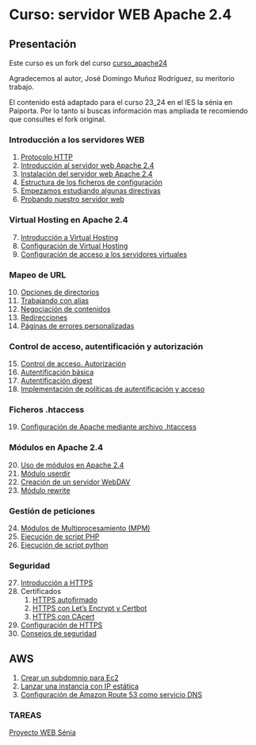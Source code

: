 # Curso: servidor WEB Apache 2.4

## Presentación
Este curso es un fork del curso [curso_apache24](https://github.com/josedom24/curso_apache24) 

Agradecemos al autor, José Domingo Muñoz Rodríguez, su meritorio trabajo. 

El contenido está adaptado para el curso 23_24 en el IES la sénia en Paiporta. Por lo tanto si buscas información mas ampliada te recomiendo que consultes el fork original.


### Introducción a los servidores WEB

1. [Protocolo HTTP](curso/u1/http.md) 
2. [Introducción al servidor web Apache 2.4](curso/u2)
3. [Instalación del servidor web Apache 2.4](curso/u3)
4. [Estructura de los ficheros de configuración](curso/u4)
5. [Empezamos estudiando algunas directivas](curso/u5)
6. [Probando nuestro servidor web](curso/u6)

### Virtual Hosting en Apache 2.4

7. [Introducción a Virtual Hosting](curso/u7)
8. [Configuración de Virtual Hosting](curso/u8)
9. [Configuración de acceso a los servidores virtuales](curso/u9)

### Mapeo de URL

10. [Opciones de directorios](curso/u10)
11. [Trabajando con alias](curso/u11)
12. [Negociación de contenidos](curso/u12)
13. [Redirecciones](curso/u13)
14. [Páginas de errores personalizadas](curso/u14)

### Control de acceso, autentificación y autorización

15. [Control de acceso. Autorización](curso/u15)
16. [Autentificación básica](curso/u16)
17. [Autentificación digest](curso/u17)
18. [Implementación de políticas de autentificación y acceso](curso/u18)

### Ficheros .htaccess

19. [Configuración de Apache mediante archivo .htaccess](curso/u19)

### Módulos en Apache 2.4

20. [Uso de módulos en Apache 2.4](curso/u20)
21. [Módulo userdir](curso/u21)
22. [Creación de un servidor WebDAV](curso/u22)
23. [Módulo rewrite](curso/u23)

### Gestión de peticiones

24. [Módulos de Multiprocesamiento (MPM)](curso/u24)
25. [Ejecución de script PHP](curso/u25)
26. [Ejecución de script python](curso/u26)

### Seguridad

27. [Introducción a HTTPS](curso/u27)
28. Certificados
    1.  [HTTPS autofirmado](/curso/u28/cert-HTTPS.md)
    2.  [HTTPS con Let’s Encrypt y Certbot](curso/u28/cert-Lets_encript.md)
    3.  [HTTPS con CAcert](curso/u28)
29. [Configuración de HTTPS](curso/u29)
30. [Consejos de seguridad](curso/u31) 

## AWS
1. [Crear un subdomnio para Ec2](/curso/aws/ddns-noip.md)
1. [Lanzar una instancia con IP estática](/curso/aws/Amazon_EC2_Linux.pdf)
1. [Configuración de Amazon Route 53 como servicio DNS](https://docs.aws.amazon.com/es_es/Route53/latest/DeveloperGuide/dns-configuring.html)

### TAREAS

[Proyecto WEB Sénia](/curso/senia/proyectoApache.md)
